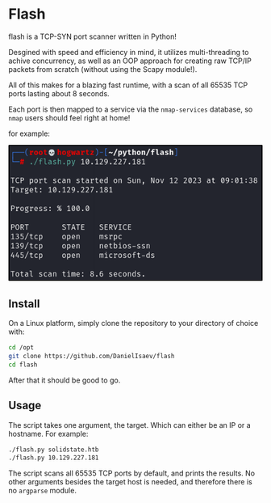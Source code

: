 # Flash

flash is a TCP-SYN port scanner written in Python! 

Desgined with speed and efficiency in mind, it utilizes multi-threading to achive concurrency, as well as an OOP approach for creating raw TCP/IP packets from scratch (without using the Scapy module!). 

All of this makes for a blazing fast runtime, with a scan of all 65535 TCP ports lasting about 8 seconds. 

Each port is then mapped to a service via the `nmap-services` database, so `nmap` users should feel right at home! 

for example:

![out-exmp](https://github.com/DanielIsaev/flash/blob/main/img/out-exmp.png)


## Install

On a Linux platform, simply clone the repository to your directory of choice with:

```bash
cd /opt
git clone https://github.com/DanielIsaev/flash
cd flash
```

After that it should be good to go. 


## Usage

The script takes one argument, the target. Which can either be an IP or a hostname. For example:

```bash
./flash.py solidstate.htb 
./flash.py 10.129.227.181
```

The script scans all 65535 TCP ports by default, and prints the results. No other arguments besides the target host is needed, and therefore there is no `argparse` module. 

